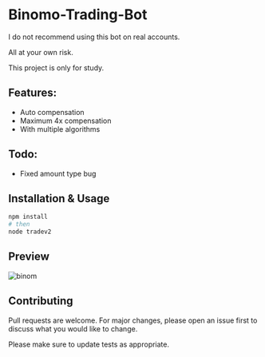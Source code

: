 # Binomo-Trading-Bot

I do not recommend using this bot on real accounts.

All at your own risk.

This project is only for study.

## Features:

- Auto compensation
- Maximum 4x compensation
- With multiple algorithms

## Todo:

- Fixed amount type bug

## Installation & Usage

```bash
npm install
# then
node tradev2
```

## Preview
![binom](https://user-images.githubusercontent.com/77542170/138682151-1b40c1fc-a933-4e2f-94a2-e00f14c1d544.png)


## Contributing

Pull requests are welcome. For major changes, please open an issue first to discuss what you would like to change.

Please make sure to update tests as appropriate.
